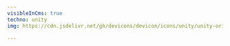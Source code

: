 ```yaml
---
visibleInCms: true
techno: unity
img: https://cdn.jsdelivr.net/gh/devicons/devicon/icons/unity/unity-original.svg

---
```

